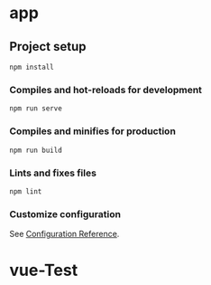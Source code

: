 # app

## Project setup
```
npm install
```

### Compiles and hot-reloads for development
```
npm run serve
```

### Compiles and minifies for production
```
npm run build
```

### Lints and fixes files
```
npm lint
```

### Customize configuration
See [Configuration Reference](https://cli.vuejs.org/config/).
# vue-Test
